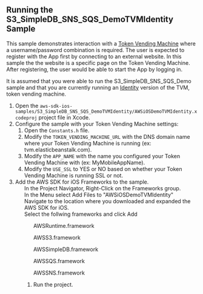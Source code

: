 <html>
<body>
<h2>Running the S3_SimpleDB_SNS_SQS_DemoTVMIdentity Sample</h2>
<p>This sample demonstrates interaction with a <a href="http://aws.amazon.com/articles/4611615499399490">Token Vending Machine</a> where a username/password combination is required.  The user is expected to register with the App first by connecting to  an external website.  In this sample the the website is a specific page on the Token Vending Machine.  After registering, the user would be able to start the App by logging in.</p>
<p>It is assumed that you were able to run the S3_SimpleDB_SNS_SQS_Demo sample and that you are currently running an <a href="http://aws.amazon.com/code/7351543942956566">Identity</a> version of the TVM, token vending machine.</p>
<ol>
  <li>Open the <code>aws-sdk-ios-samples/S3_SimpleDB_SNS_SQS_DemoTVMIdentity/AWSiOSDemoTVMIdentity.xcodeproj</code> project file in Xcode. </li>
  <li>Configure the sample with your Token Vending Machine settings:
    <ol>
      <li>Open the <code>Constants.h</code> file. </li>
      <li>Modify the <code>TOKEN_VENDING_MACHINE_URL</code> with the DNS domain name where your Token Vending Machine is running (ex: tvm.elasticbeanstalk.com).</li>
      <li>Modify the <code>APP_NAME</code> with the name you configured your Token Vending Machine with (ex: MyMobileAppName).</li>
      <li>Modify the <code>USE_SSL</code> to YES or NO based on whether your Token Vending Machine is running SSL or not.</li>
    </ol>
  </li>
  <li>Add the AWS SDK for iOS Frameworks to the sample.
    <ol>In the Project Navigator, Right-Click on the Frameworks group.</ol>
    <ol>In the Menu select Add Files to "AWSiOSDemoTVMIdentity"</ol>
    <ol>Navigate to the location where you downloaded and expanded the AWS SDK for iOS.</ol>
    <ol>Select the follwing frameworks and click Add
      <ol>AWSRuntime.framework</ol>
      <ol>AWSS3.framework</ol>
      <ol>AWSSimpleDB.framework</ol>
      <ol>AWSSQS.framework</ol>
      <ol>AWSSNS.framework</ol>
    <ol>
  </li>  
  <li>Run the project.</li>
</ol>
</body>
</html>
